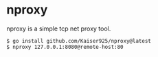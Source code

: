 # nproxy

nproxy is a simple tcp net proxy tool.

```
$ go install github.com/Kaiser925/nproxy@latest
$ nproxy 127.0.0.1:8080@remote-host:80
```